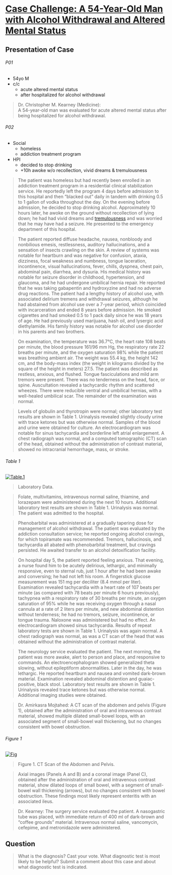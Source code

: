 <!--
Filename: 	2019-04-10.md
Project: 	/Users/shume/Developer/physician/NEJM/CC
Author: 	shumez <https://github.com/shumez>
Created: 	2019-04-18 21:22:1
Modified: 	2019-04-20 10:51:5
-----
Copyright (c) 2019 shumez
-->

# [Case Challenge: A 54-Year-Old Man with Alcohol Withdrawal and Altered Mental Status][2019_KearneyChristopherM]

## Presentation of Case

###### P01

* 54yo M
* c/c
    * acute altered mental status
    * after hospitalized for alcohol withdrawal

> Dr. Christopher M. Kearney (Medicine):  
> A 54-year-old man was evaluated for acute altered mental status after being hospitalized for alcohol withdrawal.

###### P02

* Social
    * homeless
    * addiction treatment program 
* HPI
    * decided to stop drinking
    * +10h awoke w/o recollection, vivid dreams & tremulousness

> The patient was homeless but had recently been enrolled in an addiction treatment program in a residential clinical stabilization service. He reportedly left the program 4 days before admission to this hospital and then “blacked out” daily in tandem with drinking 0.5 to 1 gallon of vodka throughout the day. On the evening before admission, he decided to stop drinking alcohol. Approximately 10 hours later, he awoke on the ground without recollection of lying down; he had had vivid dreams and [tremulousness](. "震える, おののく") and was worried that he may have had a seizure. He presented to the emergency department of this hospital.

> The patient reported diffuse headache, nausea, nonbloody and nonbilious emesis, restlessness, auditory hallucinations, and a sensation of insects crawling on the skin. A review of systems was notable for heartburn and was negative for confusion, ataxia, dizziness, focal weakness and numbness, tongue laceration, incontinence, visual hallucinations, fever, chills, dyspnea, chest pain, abdominal pain, diarrhea, and dysuria. His medical history was notable for seizure disorder in childhood, hypertension, and glaucoma, and he had undergone umbilical hernia repair. He reported that he was taking gabapentin and hydroxyzine and had no adverse drug reactions. The patient had a lengthy history of alcohol use, with associated delirium tremens and withdrawal seizures, although he had abstained from alcohol use over a 7-year period, which coincided with incarceration and ended 8 years before admission. He smoked cigarettes and had smoked 0.5 to 1 pack daily since he was 18 years of age. He had previously used marijuana, hash oil, and lysergic acid diethylamide. His family history was notable for alcohol use disorder in his parents and two brothers.

> On examination, the temperature was 36.7°C, the heart rate 108 beats per minute, the blood pressure 161/96 mm Hg, the respiratory rate 22 breaths per minute, and the oxygen saturation 98% while the patient was breathing ambient air. The weight was 55.4 kg, the height 142 cm, and the body-mass index (the weight in kilograms divided by the square of the height in meters) 27.5. The patient was described as restless, anxious, and flushed. Tongue fasciculations and mild arm tremors were present. There was no tenderness on the head, face, or spine. Auscultation revealed a tachycardic rhythm and scattered wheezes. There were reducible ventral and umbilical hernias, with a well-healed umbilical scar. The remainder of the examination was normal.

> Levels of globulin and thyrotropin were normal; other laboratory test results are shown in Table 1. Urinalysis revealed slightly cloudy urine with trace ketones but was otherwise normal. Samples of the blood and urine were obtained for culture. An electrocardiogram was notable for sinus tachycardia and borderline left atrial enlargement. A chest radiograph was normal, and a computed tomographic (CT) scan of the head, obtained without the administration of contrast material, showed no intracranial hemorrhage, mass, or stroke.

###### Table 1

[![Table.1][tbl_01]][tbl_01]

> Laboratory Data.

> Folate, multivitamins, intravenous normal saline, thiamine, and lorazepam were administered during the next 10 hours. Additional laboratory test results are shown in Table 1. Urinalysis was normal. The patient was admitted to the hospital.

> Phenobarbital was administered at a gradually tapering dose for management of alcohol withdrawal. The patient was evaluated by the addiction consultation service; he reported ongoing alcohol cravings, for which topiramate was recommended. Tremors, hallucinosis, and tachycardia all abated with phenobarbital treatment, but cravings persisted. He awaited transfer to an alcohol detoxification facility.

> On hospital day 5, the patient reported feeling anxious. That evening, a nurse found him to be acutely delirious, lethargic, and minimally responsive, even to sternal rub, just 1 hour after he had been awake and conversing; he had not left his room. A fingerstick glucose measurement was 151 mg per deciliter (8.4 mmol per liter). Examination revealed tachycardia with a heart rate of 107 beats per minute (as compared with 78 beats per minute 6 hours previously), tachypnea with a respiratory rate of 30 breaths per minute, an oxygen saturation of 95% while he was receiving oxygen through a nasal cannula at a rate of 2 liters per minute, and new abdominal distention without tenderness; he had no tremors, seizure, incontinence, or tongue trauma. Naloxone was administered but had no effect. An electrocardiogram showed sinus tachycardia. Results of repeat laboratory tests are shown in Table 1. Urinalysis was again normal. A chest radiograph was normal, as was a CT scan of the head that was obtained without the administration of contrast material.

> The neurology service evaluated the patient. The next morning, the patient was more awake, alert to person and place, and responsive to commands. An electroencephalogram showed generalized theta slowing, without epileptiform abnormalities. Later in the day, he was lethargic. He reported heartburn and nausea and vomited dark-brown material. Examination revealed abdominal distention and guaiac-positive, black stool. Laboratory test results are shown in Table 1. Urinalysis revealed trace ketones but was otherwise normal. Additional imaging studies were obtained.

> Dr. Amirkasra Mojtahed: A CT scan of the abdomen and pelvis (Figure 1), obtained after the administration of oral and intravenous contrast material, showed multiple dilated small-bowel loops, with an associated segment of small-bowel wall thickening, but no changes consistent with bowel obstruction.

###### Figure 1

[![Fig][fig_01]][fig_01]

> Figure 1. CT Scan of the Abdomen and Pelvis.

> Axial images (Panels A and B) and a coronal image (Panel C), obtained after the administration of oral and intravenous contrast material, show dilated loops of small bowel, with a segment of small-bowel wall thickening (arrows), but no changes consistent with bowel obstruction. These findings most likely represent enteritis with an associated ileus.

> Dr. Kearney: The surgery service evaluated the patient. A nasogastric tube was placed, with immediate return of 400 ml of dark-brown and “coffee grounds” material. Intravenous normal saline, vancomycin, cefepime, and metronidazole were administered.

## Question

> What is the diagnosis? Cast your vote. What diagnostic test is most likely to be helpful? Submit a comment about this case and about what diagnostic test is indicated.

[2019_KearneyChristopherM]: https://www.nejm.org/doi/story/10.1056/feature.2019.04.08.100072
[tbl_01]: https://www.nejm.org/pb-assets/images/editorial/large/NEJMcpc1900591_t1-1554835026730.jpg
[fig_01]: https://www.nejm.org/pb-assets/images/editorial/large/NEJMcpc1900591_f1-1554834701693.jpg